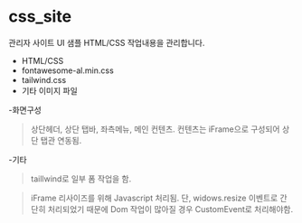 # css_site

관리자 사이트 UI 샘플 HTML/CSS 작업내용을 관리합니다.

  - HTML/CSS
  - fontawesome-al.min.css
  - tailwind.css
  - 기타 이미지 파일


-화면구성

> 상단헤더, 상단 탭바, 좌측메뉴, 메인 컨텐츠.
> 컨텐츠는 iFrame으로 구성되어 상단 탭관 연동됨.


-기타

> taillwind로 일부 폼 작업을 함.

> iFrame 리사이즈를 위해 Javascript 처리됨. 단, widows.resize 이벤트로 간단히 처리되었기 때문에 Dom 작업이 많아질 경우 CustomEvent로 처리해야함.


  
